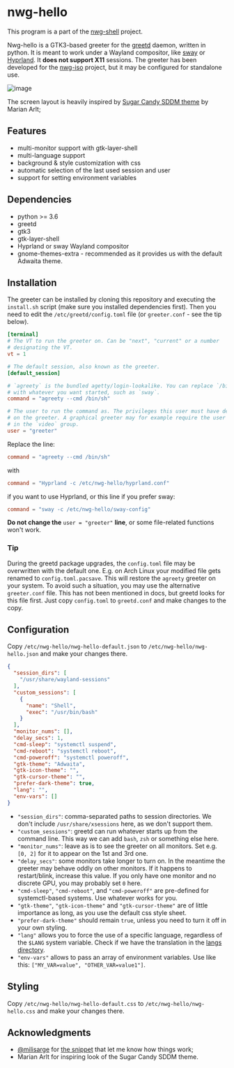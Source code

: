 # nwg-hello

This program is a part of the [nwg-shell](https://nwg-piotr.github.io/nwg-shell) project.

Nwg-hello is a GTK3-based greeter for the [greetd](https://git.sr.ht/~kennylevinsen/greetd) daemon, written in python.
It is meant to work under a Wayland compositor, like [sway](https://swaywm.org) or [Hyprland](https://hyprland.org). 
It __does not support X11__ sessions. The greeter has been developed for the [nwg-iso](https://github.com/nwg-piotr/nwg-iso) 
project, but it may be configured for standalone use.

![image](https://github.com/nwg-piotr/nwg-hello/assets/20579136/12da658f-ff2f-4a60-b5e4-797175928ebc)

The screen layout is heavily inspired by [Sugar Candy SDDM theme](https://framagit.org/MarianArlt/sddm-sugar-candy) 
by Marian Arlt;

## Features

- multi-monitor support with gtk-layer-shell
- multi-language support
- background & style customization with css
- automatic selection of the last used session and user
- support for setting environment variables

## Dependencies

- python >= 3.6
- greetd
- gtk3
- gtk-layer-shell
- Hyprland or sway Wayland compositor
- gnome-themes-extra - recommended as it provides us with the default Adwaita theme.

## Installation

The greeter can be installed by cloning this repository and executing the `install.sh` script (make sure you installed
dependencies first). Then you need to edit the `/etc/greetd/config.toml` file (or `greeter.conf` - see the tip below).

```toml
[terminal]
# The VT to run the greeter on. Can be "next", "current" or a number
# designating the VT.
vt = 1

# The default session, also known as the greeter.
[default_session]

# `agreety` is the bundled agetty/login-lookalike. You can replace `/bin/sh`
# with whatever you want started, such as `sway`.
command = "agreety --cmd /bin/sh"

# The user to run the command as. The privileges this user must have depends
# on the greeter. A graphical greeter may for example require the user to be
# in the `video` group.
user = "greeter"
```

Replace the line:

```toml
command = "agreety --cmd /bin/sh"
```

with

```toml
command = "Hyprland -c /etc/nwg-hello/hyprland.conf"
```

if you want to use Hyprland, or this line if you prefer sway:

```toml
command = "sway -c /etc/nwg-hello/sway-config"
```

__Do not change the__ `user = "greeter"` __line__, or some file-related functions won't work.  

### Tip

During the greetd package upgrades, the `config.toml` file may be overwritten with the default one. E.g. on Arch Linux
your modified file gets renamed to `config.toml.pacsave`. This will restore the `agreety` greeter on your system.
To avoid such a situation, you may use the alternative `greeter.conf` file. This has not been mentioned in docs, 
but greetd looks for this file first. Just copy `config.toml` to `greetd.conf` and make changes to the copy.

## Configuration

Copy `/etc/nwg-hello/nwg-hello-default.json` to `/etc/nwg-hello/nwg-hello.json` and make your changes there.

```json
{
  "session_dirs": [
    "/usr/share/wayland-sessions"
  ],
  "custom_sessions": [
    {
      "name": "Shell",
      "exec": "/usr/bin/bash"
    }
  ],
  "monitor_nums": [],
  "delay_secs": 1,
  "cmd-sleep": "systemctl suspend",
  "cmd-reboot": "systemctl reboot",
  "cmd-poweroff": "systemctl poweroff",
  "gtk-theme": "Adwaita",
  "gtk-icon-theme": "",
  "gtk-cursor-theme": "",
  "prefer-dark-theme": true,
  "lang": "",
  "env-vars": []
}
```

- `"session_dirs"`: comma-separated paths to session directories. We don't include `/usr/share/xsessions` here, as we don't support them.
- `"custom_sessions"`: greetd can run whatever starts up from the command line. This way we can add `bash`, `zsh` or something else here.
- `"monitor_nums"`: leave as is to see the greeter on all monitors. Set e.g. `[0, 2]` for it to appear on the 1st and 3rd one.
- `"delay_secs"`: some monitors take longer to turn on. In the meantime the greeter may behave oddly on other monitors. If it happens to restart/blink, increase this value. If you only have one monitor and no discrete GPU, you may probably set `0` here.
- `"cmd-sleep"`, `"cmd-reboot"`, and `"cmd-poweroff"` are pre-defined for systemctl-based systems. Use whatever works for you.
- `"gtk-theme"`, `"gtk-icon-theme"` and `"gtk-cursor-theme"` are of little importance as long, as you use the default css style sheet.
- `"prefer-dark-theme"` should remain `true`, unless you need to turn it off in your own styling.
- `"lang"` allows you to force the use of a specific language, regardless of the `$LANG` system variable. Check if we have the translation in the [langs directory](https://github.com/nwg-piotr/nwg-hello/tree/main/nwg_hello/langs).
- `"env-vars"` allows to pass an array of environment variables. Use like this: `["MY_VAR=value", "OTHER_VAR=value1"]`.

## Styling

Copy `/etc/nwg-hello/nwg-hello-default.css` to `/etc/nwg-hello/nwg-hello.css` and make your changes there.

## Acknowledgments

- [@milisarge](https://gist.github.com/milisarge) for [the snippet](https://gist.github.com/milisarge/d169756e316e185572605699e73ed3ae) that let me know how things work;
- Marian Arlt for inspiring look of the Sugar Candy SDDM theme. 